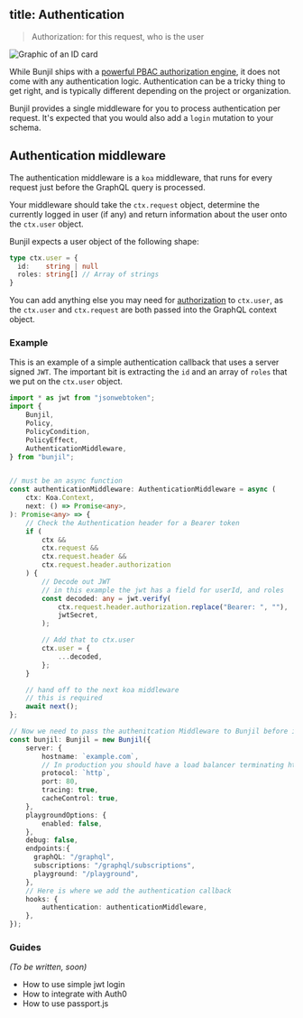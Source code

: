 title: Authentication
---

> Authorization: for this request, who is the user

<img alt="Graphic of an ID card" src="/images/16 Employee Tag.svg" class="ux-icon" />


While Bunjil ships with a [powerful PBAC authorization engine](/concepts/authorization.html), it does not come with any authentication logic. Authentication can be a tricky thing to get right, and is typically different depending on the project or organization.

Bunjil provides a single middleware for you to process authentication per request. It's expected that you would also add a `login` mutation to your schema.


## Authentication middleware

The authentication middleware is a `koa` middleware, that runs for every request just before the GraphQL query is processed.

Your middleware should take the `ctx.request` object, determine the currently logged in user (if any) and return information about the user onto the `ctx.user` object.

Bunjil expects a user object of the following shape:

```typescript
type ctx.user = {
  id:    string | null
  roles: string[] // Array of strings
}
```

You can add anything else you may need for [authorization](/concepts/authorization.html) to `ctx.user`, as the `ctx.user` and `ctx.request` are both passed into the GraphQL context object.

### Example
This is an example of a simple authentication callback that uses a server signed `JWT`. The important bit is extracting the `id` and an array of `roles` that we put on the `ctx.user` object.

```typescript
import * as jwt from "jsonwebtoken";
import {
    Bunjil,
    Policy,
    PolicyCondition,
    PolicyEffect,
    AuthenticationMiddleware,
} from "bunjil";


// must be an async function
const authenticationMiddleware: AuthenticationMiddleware = async (
    ctx: Koa.Context,
    next: () => Promise<any>,
): Promise<any> => {
    // Check the Authentication header for a Bearer token
    if (
        ctx &&
        ctx.request &&
        ctx.request.header &&
        ctx.request.header.authorization
    ) {
        // Decode out JWT
        // in this example the jwt has a field for userId, and roles
        const decoded: any = jwt.verify(
            ctx.request.header.authorization.replace("Bearer: ", ""),
            jwtSecret,
        );

        // Add that to ctx.user
        ctx.user = {
            ...decoded,
        };
    }

    // hand off to the next koa middleware
    // this is required
    await next();
};

// Now we need to pass the authenitcation Middleware to Bunjil before it starts
const bunjil: Bunjil = new Bunjil({
    server: {
        hostname: `example.com`,
        // In production you should have a load balancer terminating https for you
        protocol: `http`,
        port: 80,
        tracing: true,
        cacheControl: true,
    },
    playgroundOptions: {
        enabled: false,
    },
    debug: false,
    endpoints:{
      graphQL: "/graphql",
      subscriptions: "/graphql/subscriptions",
      playground: "/playground",
    },
    // Here is where we add the authentication callback
    hooks: {
        authentication: authenticationMiddleware,
    },
});

```

### Guides
*(To be written, soon)*

  -  How to use simple jwt login
  -  How to integrate with Auth0
  -  How to use passport.js